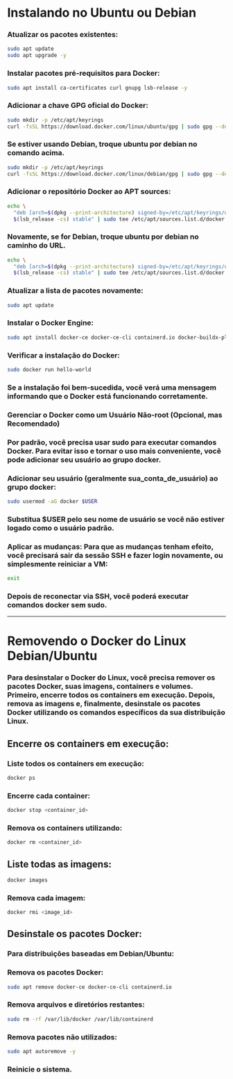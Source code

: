 # Instalando no Ubuntu ou Debian

### Atualizar os pacotes existentes:
````Bash
sudo apt update
sudo apt upgrade -y
````
### Instalar pacotes pré-requisitos para Docker:
````Bash
sudo apt install ca-certificates curl gnupg lsb-release -y
````
### Adicionar a chave GPG oficial do Docker:
````Bash
sudo mkdir -p /etc/apt/keyrings
curl -fsSL https://download.docker.com/linux/ubuntu/gpg | sudo gpg --dearmor -o /etc/apt/keyrings/docker.gpg
````
### Se estiver usando Debian, troque ubuntu por debian no comando acima.
````Bash
sudo mkdir -p /etc/apt/keyrings
curl -fsSL https://download.docker.com/linux/debian/gpg | sudo gpg --dearmor -o /etc/apt/keyrings/docker.gpg
````
### Adicionar o repositório Docker ao APT sources:
````Bash
echo \
  "deb [arch=$(dpkg --print-architecture) signed-by=/etc/apt/keyrings/docker.gpg] https://download.docker.com/linux/ubuntu \
  $(lsb_release -cs) stable" | sudo tee /etc/apt/sources.list.d/docker.list > /dev/null
````
### Novamente, se for Debian, troque ubuntu por debian no caminho do URL.
````Bash
echo \
  "deb [arch=$(dpkg --print-architecture) signed-by=/etc/apt/keyrings/docker.gpg] https://download.docker.com/linux/debian \
  $(lsb_release -cs) stable" | sudo tee /etc/apt/sources.list.d/docker.list > /dev/null
````
### Atualizar a lista de pacotes novamente:
````Bash
sudo apt update
````
### Instalar o Docker Engine:
````Bash
sudo apt install docker-ce docker-ce-cli containerd.io docker-buildx-plugin docker-compose-plugin -y
````
### Verificar a instalação do Docker:
````Bash
sudo docker run hello-world
````
### Se a instalação foi bem-sucedida, você verá uma mensagem informando que o Docker está funcionando corretamente.
### Gerenciar o Docker como um Usuário Não-root (Opcional, mas Recomendado)
### Por padrão, você precisa usar sudo para executar comandos Docker. Para evitar isso e tornar o uso mais conveniente, você pode adicionar seu usuário ao grupo docker.

### Adicionar seu usuário (geralmente sua_conta_de_usuário) ao grupo docker:
````Bash
sudo usermod -aG docker $USER
````
### Substitua $USER pelo seu nome de usuário se você não estiver logado como o usuário padrão.

### Aplicar as mudanças: Para que as mudanças tenham efeito, você precisará sair da sessão SSH e fazer login novamente, ou simplesmente reiniciar a VM:
````Bash
exit
````
### Depois de reconectar via SSH, você poderá executar comandos docker sem sudo.

-------------------------

# Removendo o Docker do Linux Debian/Ubuntu

### Para desinstalar o Docker do Linux, você precisa remover os pacotes Docker, suas imagens, containers e volumes. Primeiro, encerre todos os containers em execução. Depois, remova as imagens e, finalmente, desinstale os pacotes Docker utilizando os comandos específicos da sua distribuição Linux. 

## Encerre os containers em execução:
### Liste todos os containers em execução:
````Bash
docker ps
````
### Encerre cada container:
````Bash
docker stop <container_id>
````
### Remova os containers utilizando:
````Bash
docker rm <container_id>
````
## Liste todas as imagens:
````Bash
docker images
````
### Remova cada imagem:
````Bash
docker rmi <image_id>
````
## Desinstale os pacotes Docker: 
### Para distribuições baseadas em Debian/Ubuntu:
### Remova os pacotes Docker: 
````Bash
sudo apt remove docker-ce docker-ce-cli containerd.io
````
### Remova arquivos e diretórios restantes: 
````Bash
sudo rm -rf /var/lib/docker /var/lib/containerd
````
### Remova pacotes não utilizados:
````Bash
sudo apt autoremove -y
````
### Reinicie o sistema.
